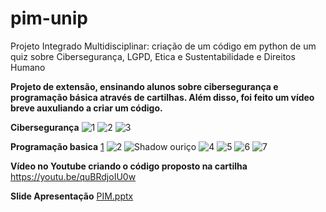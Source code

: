 # pim-unip
Projeto Integrado Multidisciplinar: criação de um código em python de um quiz sobre Cibersegurança, LGPD, Etica e Sustentabilidade e Direitos Humano
    
**Projeto de extensão, ensinando alunos sobre cibersegurança e programação básica através de cartilhas. Além disso, foi feito um vídeo breve auxuliando a criar um código.**

**Cibersegurança**
![1](https://github.com/user-attachments/assets/64f6678e-89cd-4d0e-965d-61ce05d0aeb1)
![2](https://github.com/user-attachments/assets/dc7986b5-9327-4c03-989f-306cf7577dec)
![3](https://github.com/user-attachments/assets/5cb11c03-f73f-4446-8d44-0e5e66d495f9)

**Programação basica**
[1](https://github.com/user-attachments/assets/84c3859d-180e-46cb-88d8-020d44d2da99)
![2](https://github.com/user-attachments/assets/c6216606-c1d0-4870-b143-7989246e8d50)
![Shadow ouriço](https://github.com/user-attachments/assets/f41595c3-c460-4f21-ac11-cd9479421772)
![4](https://github.com/user-attachments/assets/cf8a4355-de9f-4e48-9c3a-eff0307a0bca)
![5](https://github.com/user-attachments/assets/5ff789c2-b2d1-44c3-9534-03cf37b26086)
![6](https://github.com/user-attachments/assets/8e5f01ae-1440-430e-a855-0d8b48b0b72b)
![7](https://github.com/user-attachments/assets/1e79dad3-c5e6-4774-8502-57c08dbbbc66)

**Vídeo no Youtube criando o código proposto na cartilha**
https://youtu.be/quBRdjoIU0w

**Slide Apresentação**
[PIM.pptx](https://github.com/user-attachments/files/20427573/PIM.pptx)

